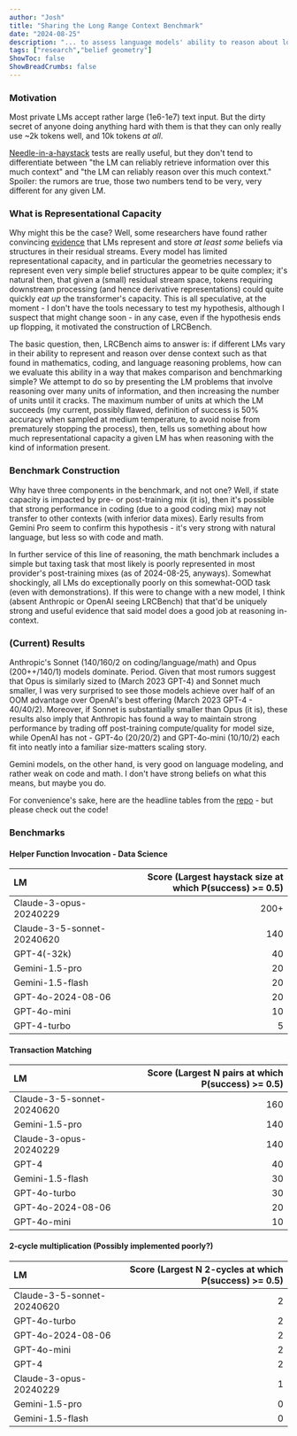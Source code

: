 ```yaml
---
author: "Josh"
title: "Sharing the Long Range Context Benchmark"
date: "2024-08-25"
description: "... to assess language models' ability to reason about lots of information."
tags: ["research","belief geometry"]
ShowToc: false
ShowBreadCrumbs: false
---
```


### Motivation

Most private LMs accept rather large (1e6-1e7) text input. But the dirty secret of anyone doing anything hard with them is that they can only really use ~2k tokens well, and 10k tokens *at all*. 

[Needle-in-a-haystack](https://github.com/gkamradt/LLMTest_NeedleInAHaystack) tests are really useful, but they don't tend to differentiate between "the LM can reliably retrieve information over this much context" and "the LM can reliably reason over this much context." Spoiler: the rumors are true, those two numbers tend to be very, very different for any given LM.

### What is Representational Capacity

Why might this be the case? Well, some researchers have found rather convincing [evidence](https://www.lesswrong.com/posts/gTZ2SxesbHckJ3CkF/transformers-represent-belief-state-geometry-in-their) that LMs represent and store *at least some* beliefs via structures in their residual streams. Every model has limited representational capacity, and in particular the geometries necessary to represent even very simple belief structures appear to be quite complex; it's natural then, that given a (small) residual stream space, tokens requiring downstream processing (and hence derivative representations) could quite quickly *eat up* the transformer's capacity. This is all speculative, at the moment - I don't have the tools necessary to test my hypothesis, although I suspect that might change soon - in any case, even if the hypothesis ends up flopping, it motivated the construction of LRCBench.

The basic question, then, LRCBench aims to answer is: if different LMs vary in their ability to represent and reason over dense context such as that found in mathematics, coding, and language reasoning problems, how can we evaluate this ability in a way that makes comparison and benchmarking simple? We attempt to do so by presenting the LM problems that involve reasoning over many units of information, and then increasing the number of units until it cracks. The maximum number of units at which the LM succeeds (my current, possibly flawed, definition of success is 50% accuracy when sampled at medium temperature, to avoid noise from prematurely stopping the process), then, tells us something about how much representational capacity a given LM has when reasoning with the kind of information present.

### Benchmark Construction

Why have three components in the benchmark, and not one? Well, if state capacity is impacted by pre- or post-training mix (it is), then it's possible that strong performance in coding (due to a good coding mix) may not transfer to other contexts (with inferior data mixes). Early results from Gemini Pro seem to confirm this hypothesis - it's very strong with natural language, but less so with code and math. 

In further service of this line of reasoning, the math benchmark includes a simple but taxing task that most likely is poorly represented in most provider's post-training mixes (as of 2024-08-25, anyways). Somewhat shockingly, all LMs do exceptionally poorly on this somewhat-OOD task (even with demonstrations). If this were to change with a new model, I think (absent Anthropic or OpenAI seeing LRCBench) that that'd be uniquely strong and useful evidence that said model does a good job at reasoning in-context.

### (Current) Results

Anthropic's Sonnet (140/160/2 on coding/language/math) and Opus (200++/140/1) models dominate. Period. Given that most rumors suggest that Opus is similarly sized to (March 2023 GPT-4) and Sonnet much smaller, I was very surprised to see those models achieve over half of an OOM advantage over OpenAI's best offering (March 2023 GPT-4 - 40/40/2). Moreover, if Sonnet is substantially smaller than Opus (it is), these results also imply that Anthropic has found a way to maintain strong performance by trading off post-training compute/quality for model size, while OpenAI has not - GPT-4o (20/20/2) and GPT-4o-mini (10/10/2) each fit into neatly into a familiar size-matters scaling story. 

Gemini models, on the other hand, is very good on language modeling, and rather weak on code and math. I don't have strong beliefs on what this means, but maybe you do. 

For convenience's sake, here are the headline tables from the [repo](https://github.com/JoshuaPurtell/LRCBench) - but please check out the code!

### Benchmarks

#### Helper Function Invocation - Data Science
| LM | Score (Largest haystack size at which P(success) >= 0.5) |
|:----------|---------------:|
| Claude-3-opus-20240229 | 200+ |
| Claude-3-5-sonnet-20240620 | 140 |
| GPT-4(-32k) | 40 |
| Gemini-1.5-pro | 20 |
| Gemini-1.5-flash | 20 |
| GPT-4o-2024-08-06 | 20 |
| GPT-4o-mini | 10 |
| GPT-4-turbo | 5 |

#### Transaction Matching
| LM | Score (Largest N pairs at which P(success) >= 0.5) |
|:----------|---------------:|
| Claude-3-5-sonnet-20240620 | 160 |
| Gemini-1.5-pro | 140 |
| Claude-3-opus-20240229 | 140 |
| GPT-4 | 40 |
| Gemini-1.5-flash | 30 |
| GPT-4o-turbo | 30 |
| GPT-4o-2024-08-06 | 20 |
| GPT-4o-mini | 10 |

#### 2-cycle multiplication (Possibly implemented poorly?)
| LM | Score (Largest N 2-cycles at which P(success) >= 0.5) |
|:----------|---------------:|
| Claude-3-5-sonnet-20240620 | 2 |
| GPT-4o-turbo | 2 |
| GPT-4o-2024-08-06 | 2 |
| GPT-4o-mini | 2 |
| GPT-4 | 2 |
| Claude-3-opus-20240229 | 1 |
| Gemini-1.5-pro | 0 |
| Gemini-1.5-flash | 0 |